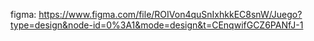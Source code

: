 figma: https://www.figma.com/file/ROIVon4quSnIxhkkEC8snW/Juego?type=design&node-id=0%3A1&mode=design&t=CEnqwifGCZ6PANfJ-1
